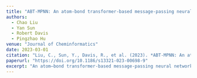 ```yaml
---
title: "ABT-MPNN: An atom-bond transformer-based message-passing neural network for molecular property prediction"
authors:
  - Chao Liu
  - Yan Sun
  - Robert Davis
  - Pingzhao Hu
venue: "Journal of Cheminformatics"
date: 2023-03-01
citation: "Liu, C., Sun, Y., Davis, R., et al. (2023). *ABT-MPNN: An atom-bond transformer-based message-passing neural network for molecular property prediction*. Journal of Cheminformatics, 15, 29."
paperurl: "https://doi.org/10.1186/s13321-023-00698-9"
excerpt: "An atom–bond transformer-based message-passing neural network for improved molecular property prediction."
---
```

